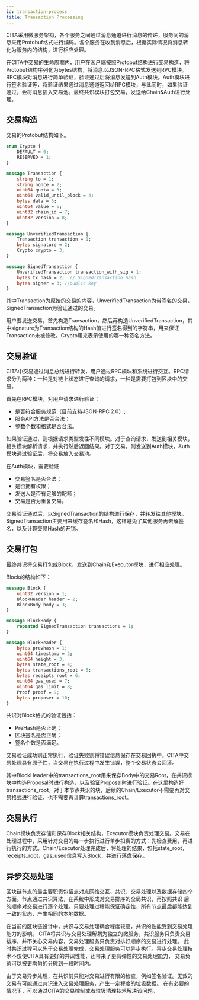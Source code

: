```yaml
---
id: transaction-process
title: Transaction Processing
---
```

CITA采用微服务架构，各个服务之间通过消息通道进行消息的传递，服务间的消息采用Protobuf格式进行编码。各个服务在收到消息后，根据实际情况将消息转化为服务内的结构，进行相应处理。

在CITA中交易的生命周期内，用户在客户端按照Protobuf结构进行交易构造，将Protobuf结构序列化为bytes结构，将消息以JSON-RPC格式发送到RPC模块。RPC模块对消息进行简单验证，验证通过后将消息发送到Auth模块。Auth模块进行签名验证等，将验证结果通过消息通道返回给RPC模块，与此同时，如果验证通过，会将消息插入交易池。最终共识模块打包交易，发送给Chain&Auth进行处理。

## 交易构造

交易的Protobuf结构如下。

```protobuf
enum Crypto {
    DEFAULT = 0;
    RESERVED = 1;
}

message Transaction {
    string to = 1;
    string nonce = 2;
    uint64 quota = 3;
    uint64 valid_until_block = 4;
    bytes data = 5;
    uint64 value = 6;
    uint32 chain_id = 7;
    uint32 version = 8;
}

message UnverifiedTransaction {
    Transaction transaction = 1;
    bytes signature = 2;
    Crypto crypto = 3;
}

message SignedTransaction {
    UnverifiedTransaction transaction_with_sig = 1;
    bytes tx_hash = 2;  // SignedTransaction hash
    bytes signer = 3; //public key
}
```

其中Transaction为原始的交易的内容，UnverifiedTransaction为带签名的交易，SignedTransaction为验证通过的交易。

用户要发送交易，首先构造Transaction，然后再构造UnverifiedTransaction，其中signature为Transaction结构的Hash值进行签名得到的字符串，用来保证Transaction未被修改。Crypto用来表示使用的哪一种签名方法。

## 交易验证

CITA中交易通过消息总线进行转发，用户通过RPC模块和系统进行交互。RPC请求分为两种：一种是对链上状态进行查询的请求，一种是需要打包到区块中的交易。

首先在RPC模块，对用户请求进行验证：

* 是否符合服务规范（目前支持JSON-RPC 2.0）;
* 服务API方法是否合法；
* 参数个数和格式是否合法。

如果验证通过，则根据请求类型发往不同模块。对于查询请求，发送到相关模块，相关模块解析请求，并执行然后返回结果。对于交易，则发送到Auth模块，Auth模块通过验证后，将交易放入交易池。

在Auth模块，需要验证

* 交易签名是否合法；
* 是否拥有权限；
* 发送人是否有足够的配额；
* 交易是否为重复交易。

交易验证通过后，以SignedTransaction的结构进行保存，并转发给其他模块。SignedTransaction主要用来缓存签名和Hash，这样避免了其他服务再去解签名，以及计算交易Hash的开销。

## 交易打包

最终共识将交易打包成Block，发送到Chain和Executor模块，进行相应处理。

Block的结构如下：

```protobuf
message Block {
    uint32 version = 1;
    BlockHeader header = 2;
    BlockBody body = 3;
}

message BlockBody {
    repeated SignedTransaction transactions = 1;
}

message BlockHeader {
    bytes prevhash = 1;
    uint64 timestamp = 2;
    uint64 height = 3;
    bytes state_root = 4;
    bytes transactions_root = 5;
    bytes receipts_root = 6;
    uint64 gas_used = 7;
    uint64 gas_limit = 8;
    Proof proof = 9;
    bytes proposer = 10;
}
```

共识对Block格式的验证包括：

* PreHash是否正确；
* 区块签名是否正确；
* 签名个数是否满足。

交易验证成功则正常执行，验证失败则将错误信息保存在交易回执中。CITA中交易处理具有原子性，当交易在执行过程中发生错误，整个交易状态会回滚。

其中BlockHeader中的transactions_root用来保存Body中的交易Root，在共识模块中构造Proposal时进行构造，以及验证Proposal时进行验证。在这里构造好transactions_root，对于本节点共识的块，后续的Chain/Executor不需要再对交易格式进行验证，也不需要再计算transactions_root。

## 交易执行

Chain模块负责存储和保存Block相关结构，Executor模块负责处理交易。交易在处理过程中，采用针对交易的每一步执行进行单步扣费的方式：先检查费用，再进行执行的方式。Chain/Executor处理完成后，将处理的结果，包括state_root，receipts_root，gas_used信息写入Block，并进行落盘保存。

## 异步交易处理

区块链节点的最主要职责包括点对点网络交互、共识、交易处理以及数据存储四个方面。节点通过共识算法，在系统中形成对交易排序的全局共识，再按照共识 后的顺序对交易进行逐个处理。只要处理过程能保证确定性，所有节点最后都能达到一致的状态，产生相同的本地数据。

在当前的区块链设计中，共识与交易处理耦合程度较高，共识的性能受到交易处理能力的影响。 CITA将共识与交易处理解耦为独立的微服务，共识服务只负责交易排序，并不关心交易内容，交易处理服务只负责对排好顺序的交易进行处理。 此时共识过程可以先于交易处理完成，交易处理服务可以异步执行。异步交易处理技术不仅使CITA具有更好的共识性能，还带来了更有弹性的交易处理能力， 交易负荷可以被更均匀的分摊到一段时间内。

由于交易异步处理，在共识前只能对交易进行有限的检查，例如签名验证。无效的交易有可能通过共识进入交易处理服务，产生一定程度的垃圾数据。 在有必要的情况下，可以通过CITA的交易控制或者垃圾清理技术解决该问题。